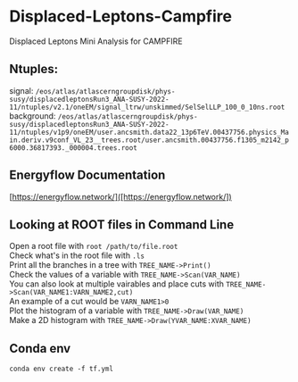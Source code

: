 # Displaced-Leptons-Campfire
Displaced Leptons Mini Analysis for CAMPFIRE

## Ntuples:
signal: `/eos/atlas/atlascerngroupdisk/phys-susy/displacedleptonsRun3_ANA-SUSY-2022-11/ntuples/v2.1/oneEM/signal_ltrw/unskimmed/SelSelLLP_100_0_10ns.root` <br />
background: `/eos/atlas/atlascerngroupdisk/phys-susy/displacedleptonsRun3_ANA-SUSY-2022-11/ntuples/v1p9/oneEM/user.ancsmith.data22_13p6TeV.00437756.physics_Main.deriv.v9conf_VL_23__trees.root/user.ancsmith.00437756.f1305_m2142_p6000.36817393._000004.trees.root`

## Energyflow Documentation
[https://energyflow.network/]([https://energyflow.network/])

## Looking at ROOT files in Command Line
Open a root file with `root /path/to/file.root` <br />
Check what's in the root file with `.ls` <br />
Print all the branches in a tree with `TREE_NAME->Print()` <br />
Check the values of a variable with `TREE_NAME->Scan(VAR_NAME)` <br/>
You can also look at multiple vairables and place cuts with `TREE_NAME->Scan(VAR_NAME1:VARN_NAME2,cut)` <br />
An example of a cut would be `VARN_NAME1>0` <br />
Plot the histogram of a variable with `TREE_NAME->Draw(VAR_NAME)` <br/>
Make a 2D histogram with `TREE_NAME->Draw(YVAR_NAME:XVAR_NAME)`

## Conda env
`conda env create -f tf.yml`